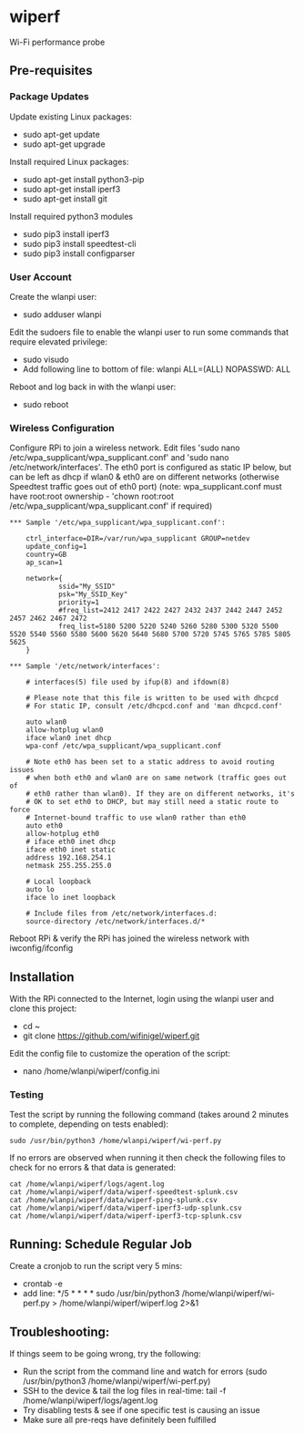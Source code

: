 # wiperf

Wi-Fi performance probe

## Pre-requisites

### Package Updates

Update existing Linux packages:

- sudo apt-get update
- sudo apt-get upgrade

Install required Linux packages:

- sudo apt-get install python3-pip
- sudo apt-get install iperf3
- sudo apt-get install git

Install required python3 modules

- sudo pip3 install iperf3
- sudo pip3 install speedtest-cli
- sudo pip3 install configparser

### User Account

Create the wlanpi user:

- sudo adduser wlanpi

Edit the sudoers file to enable the wlanpi user to run some commands that require elevated privilege:

- sudo visudo
- Add following line to bottom of file: wlanpi  ALL=(ALL) NOPASSWD: ALL

Reboot and log back in with the wlanpi user:

- sudo reboot

### Wireless Configuration

Configure RPi to join a wireless network. Edit files 'sudo nano /etc/wpa_supplicant/wpa_supplicant.conf' and 'sudo nano /etc/network/interfaces'. The eth0 port is configured as static IP below, but can be left as dhcp if wlan0 & eth0 are on different networks (otherwise Speedtest traffic goes out of eth0 port)
(note: wpa_supplicant.conf must have root:root ownership - 'chown root:root /etc/wpa_supplicant/wpa_supplicant.conf' if required)

    *** Sample '/etc/wpa_supplicant/wpa_supplicant.conf':
    
        ctrl_interface=DIR=/var/run/wpa_supplicant GROUP=netdev
        update_config=1
        country=GB
        ap_scan=1

        network={
                ssid="My_SSID"
                psk="My_SSID_Key"
                priority=1
                #freq_list=2412 2417 2422 2427 2432 2437 2442 2447 2452 2457 2462 2467 2472
                freq_list=5180 5200 5220 5240 5260 5280 5300 5320 5500 5520 5540 5560 5580 5600 5620 5640 5680 5700 5720 5745 5765 5785 5805 5625
        }
    
    *** Sample '/etc/network/interfaces':
    
        # interfaces(5) file used by ifup(8) and ifdown(8)

        # Please note that this file is written to be used with dhcpcd
        # For static IP, consult /etc/dhcpcd.conf and 'man dhcpcd.conf'

        auto wlan0
        allow-hotplug wlan0
        iface wlan0 inet dhcp
        wpa-conf /etc/wpa_supplicant/wpa_supplicant.conf

        # Note eth0 has been set to a static address to avoid routing issues 
        # when both eth0 and wlan0 are on same network (traffic goes out of 
        # eth0 rather than wlan0). If they are on different networks, it's
        # OK to set eth0 to DHCP, but may still need a static route to force
        # Internet-bound traffic to use wlan0 rather than eth0
        auto eth0
        allow-hotplug eth0 
        # iface eth0 inet dhcp 
        iface eth0 inet static
        address 192.168.254.1
        netmask 255.255.255.0

        # Local loopback
        auto lo
        iface lo inet loopback

        # Include files from /etc/network/interfaces.d:
        source-directory /etc/network/interfaces.d/*

Reboot RPi & verify the RPi has joined the wireless network with iwconfig/ifconfig 

## Installation

With the RPi connected to the Internet, login using the wlanpi user and clone this project:

- cd ~
- git clone https://github.com/wifinigel/wiperf.git

Edit the config file to customize the operation of the script:

- nano /home/wlanpi/wiperf/config.ini

### Testing

Test the script by running the following command (takes around 2 minutes to complete, depending on tests enabled):

    sudo /usr/bin/python3 /home/wlanpi/wiperf/wi-perf.py
    
If no errors are observed when running it then check the following files to check for no errors & that data is generated:
    
    cat /home/wlanpi/wiperf/logs/agent.log
    cat /home/wlanpi/wiperf/data/wiperf-speedtest-splunk.csv
    cat /home/wlanpi/wiperf/data/wiperf-ping-splunk.csv
    cat /home/wlanpi/wiperf/data/wiperf-iperf3-udp-splunk.csv
    cat /home/wlanpi/wiperf/data/wiperf-iperf3-tcp-splunk.csv

## Running: Schedule Regular Job

Create a cronjob to run the script very 5 mins:

- crontab -e
- add line: */5 * * * * sudo /usr/bin/python3 /home/wlanpi/wiperf/wi-perf.py > /home/wlanpi/wiperf/wiperf.log 2>&1

## Troubleshooting:

If things seem to be going wrong, try the following:

- Run the script from the command line and watch for errors (sudo /usr/bin/python3 /home/wlanpi/wiperf/wi-perf.py)
- SSH to the device & tail the log files in real-time: tail -f /home/wlanpi/wiperf/logs/agent.log
- Try disabling tests & see if one specific test is causing an issue
- Make sure all pre-reqs have definitely been fulfilled
  